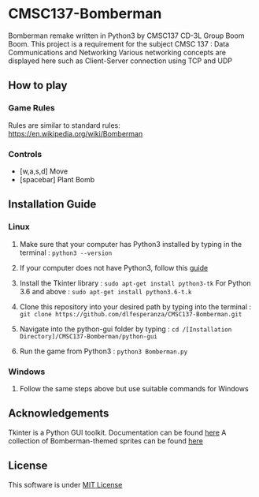 # CMSC137-Bomberman

Bomberman remake written in Python3 by CMSC137 CD-3L Group Boom Boom.
This project is a requirement for the subject CMSC 137 : Data Communications and Networking
Various networking concepts are displayed here such as Client-Server connection using TCP and UDP
 
## How to play

### Game Rules
Rules are similar to standard rules: https://en.wikipedia.org/wiki/Bomberman

### Controls
- [w,a,s,d] Move
- [spacebar] Plant Bomb

## Installation Guide
### Linux
1. Make sure that your computer has Python3 installed by 
    typing in the terminal : `python3 --version`

2. If your computer does not have Python3, follow this [guide](https://docs.python-guide.org/starting/install3/linux/)
3. Install the Tkinter library : `sudo apt-get install python3-tk`
    For Python 3.6 and above : `sudo apt-get install python3.6-t.k`
    
4. Clone this repository into your desired path by typing
    into the terminal : `git clone https://github.com/dlfesperanza/CMSC137-Bomberman.git`
    
5. Navigate into the python-gui folder by typing : `cd /[Installation Directory]/CMSC137-Bomberman/python-gui`
6. Run the game from Python3 : `python3 Bomberman.py`

### Windows
1. Follow the same steps above but use suitable commands for Windows

## Acknowledgements
Tkinter is a Python GUI toolkit. Documentation can be found [here](https://docs.python.org/3/library/tk.html)
A collection of Bomberman-themed sprites can be found [here](https://www.spriters-resource.com/snes/sbomber5/)

## License
This software is under [MIT License](LICENSE.md)

